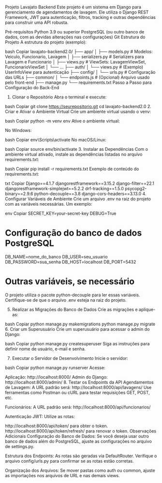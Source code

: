 Projeto Lavajato Backend
Este projeto é um sistema em Django para gerenciamento de agendamentos de lavagem. Ele utiliza o Django REST Framework, JWT para autenticação, filtros, tracking e outras dependências para construir uma API robusta.

Pré-requisitos
Python 3.9 ou superior
PostgreSQL (ou outro banco de dados, com as devidas alterações nas configurações)
Git
Estrutura do Projeto
A estrutura do projeto (exemplo):

bash
Copiar
lavajato-backend2.0/
├── app/
│   ├── models.py             # Modelos: Veiculo, Funcionario, Lavagem
│   ├── serializers.py        # Serializers para Lavagem e Funcionario
│   ├── views.py              # ViewSets: LavagemViewSet, FuncionarioViewSet
│   └── ...
├── auth/
│   └── views.py              # (Exemplo) UserInfoView para autenticação
├── config/
│   └── urls.py               # Configuração das URLs
├── common/
│   └── endpoints.js          # (Opcional) Arquivo usado pelo front-end
├── manage.py
└── requirements.txt
Passo a Passo para Configuração do Back-End
1. Clonar o Repositório
Abra o terminal e execute:

bash
Copiar
git clone https://seurepositorio.git
cd lavajato-backend2.0
2. Criar e Ativar o Ambiente Virtual
Crie um ambiente virtual usando o venv:

bash
Copiar
python -m venv env
Ative o ambiente virtual:

No Windows:

bash
Copiar
env\Scripts\activate
No macOS/Linux:

bash
Copiar
source env/bin/activate
3. Instalar as Dependências
Com o ambiente virtual ativado, instale as dependências listadas no arquivo requirements.txt:

bash
Copiar
pip install -r requirements.txt
Exemplo de conteúdo do requirements.txt:

txt
Copiar
Django==4.1.7
djangorestframework==3.15.2
django-filter==22.1
djangorestframework-simplejwt==5.2.2
drf-tracking==1.5.0
psycopg2-binary==2.9.6
python-decouple==3.8
django-cors-headers==3.13.0
4. Configurar Variáveis de Ambiente
Crie um arquivo .env na raiz do projeto com as variáveis necessárias. Um exemplo:

env
Copiar
SECRET_KEY=your-secret-key
DEBUG=True

# Configuração do banco de dados PostgreSQL
DB_NAME=nome_do_banco
DB_USER=seu_usuario
DB_PASSWORD=sua_senha
DB_HOST=localhost
DB_PORT=5432

# Outras variáveis, se necessário
O projeto utiliza o pacote python-decouple para ler essas variáveis. Certifique-se de que o arquivo .env esteja na raiz do projeto.

5. Realizar as Migrações do Banco de Dados
Crie as migrações e aplique-as:

bash
Copiar
python manage.py makemigrations
python manage.py migrate
6. Criar um Superusuário
Crie um superusuário para acessar o admin do Django:

bash
Copiar
python manage.py createsuperuser
Siga as instruções para definir nome de usuário, e-mail e senha.

7. Executar o Servidor de Desenvolvimento
Inicie o servidor:

bash
Copiar
python manage.py runserver
Acesse:

Aplicação: http://localhost:8000/
Admin do Django: http://localhost:8000/admin/
8. Testar os Endpoints da API
Agendamentos de Lavagem:
A URL padrão será: http://localhost:8000/api/lavagens/
Use ferramentas como Postman ou cURL para testar requisições GET, POST, etc.

Funcionários:
A URL padrão será: http://localhost:8000/api/funcionarios/

Autenticação JWT:
Utilize as rotas:

http://localhost:8000/api/token/ para obter o token.
http://localhost:8000/api/token/refresh/ para renovar o token.
Observações Adicionais
Configuração do Banco de Dados:
Se você deseja usar outro banco de dados além do PostgreSQL, ajuste as configurações no arquivo de settings.py.

Estrutura dos Endpoints:
As rotas são geradas via DefaultRouter. Verifique o arquivo config/urls.py para confirmar se as rotas estão corretas.

Organização dos Arquivos:
Se mover pastas como auth ou common, ajuste as importações nos arquivos de URL e nas demais views.

